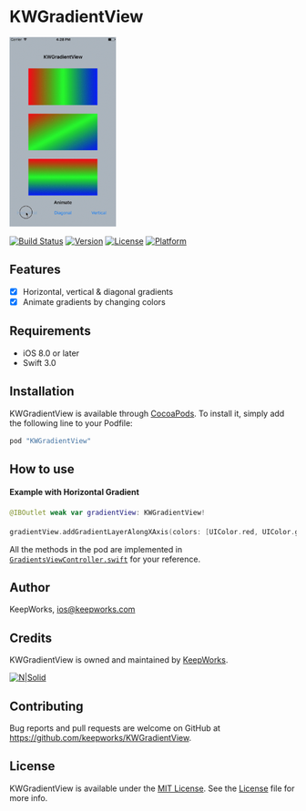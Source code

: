 # KWGradientView

<img src="screencast.gif" width="187" height="333">

[![Build Status](https://www.bitrise.io/app/d54da2ec7c9a0496.svg?token=kBv75DKdduTDchGW4zK06g&branch=master)](https://www.bitrise.io/app/d54da2ec7c9a0496)
[![Version](https://img.shields.io/cocoapods/v/KWGradientView.svg?style=flat)](http://cocoapods.org/pods/KWGradientView)
[![License](https://img.shields.io/cocoapods/l/KWGradientView.svg?style=flat)](http://cocoapods.org/pods/KWGradientView)
[![Platform](https://img.shields.io/cocoapods/p/KWGradientView.svg?style=flat)](http://cocoapods.org/pods/KWGradientView)

## Features

- [x] Horizontal, vertical & diagonal gradients
- [x] Animate gradients by changing colors 

## Requirements

- iOS 8.0 or later
- Swift 3.0

## Installation

KWGradientView is available through [CocoaPods](http://cocoapods.org). To install
it, simply add the following line to your Podfile:

```ruby
pod "KWGradientView"
```
## How to use


#### Example with Horizontal Gradient

```swift
@IBOutlet weak var gradientView: KWGradientView!

gradientView.addGradientLayerAlongXAxis(colors: [UIColor.red, UIColor.green, UIColor.blue])
```

All the methods in the pod are implemented in [`GradientsViewController.swift`](https://github.com/keepworks/KWGradientView/blob/master/KWGradientView/GradientsViewController.swift) for your reference.

## Author

KeepWorks, ios@keepworks.com

## Credits

KWGradientView is owned and maintained by [KeepWorks](http://www.keepworks.com/).

[![N|Solid](http://www.keepworks.com/assets/logo-800bbf55fabb3427537cf669dc8cd018.png)](http://www.keepworks.com/)

## Contributing

Bug reports and pull requests are welcome on GitHub at https://github.com/keepworks/KWGradientView.

## License

KWGradientView is available under the [MIT License](http://opensource.org/licenses/MIT). See the [License](https://github.com/keepworks/KWGradientView/blob/master/LICENSE) file for more info.

